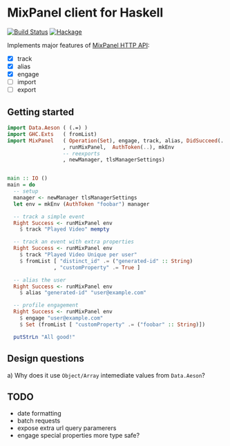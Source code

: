 # MixPanel client for Haskell


[![Build Status](https://travis-ci.com/domenkozar/mixpanel-client.svg?branch=master)](https://travis-ci.com/domenkozar/mixpanel-client)
[![Hackage](https://img.shields.io/hackage/v/mixpanel-client.svg)](https://hackage.haskell.org/package/mixpanel-client)


Implements major features of [MixPanel HTTP API](https://mixpanel.com/help/reference/http):

- [x] track
- [x] alias
- [x] engage
- [ ] import
- [ ] export

## Getting started

```haskell
import Data.Aeson ( (.=) )
import GHC.Exts   ( fromList)
import MixPanel   ( Operation(Set), engage, track, alias, DidSucceed(..)
                  , runMixPanel,  AuthToken(..), mkEnv
                  -- reexports
                  , newManager, tlsManagerSettings)


main :: IO ()
main = do
  -- setup
  manager <- newManager tlsManagerSettings
  let env = mkEnv (AuthToken "foobar") manager

  -- track a simple event
  Right Success <- runMixPanel env
    $ track "Played Video" mempty

  -- track an event with extra properties
  Right Success <- runMixPanel env
    $ track "Played Video Unique per user"
    $ fromList [ "distinct_id" .= ("generated-id" :: String)
               , "customProperty" .= True ]

  -- alias the user
  Right Success <- runMixPanel env
    $ alias "generated-id" "user@example.com"

  -- profile engagement
  Right Success <- runMixPanel env
    $ engage "user@example.com"
    $ Set (fromList [ "customProperty" .= ("foobar" :: String)])

  putStrLn "All good!"
```

## Design questions

a) Why does it use `Object/Array` intemediate values from `Data.Aeson`?


## TODO

- date formatting
- batch requests
- expose extra url query paramerers
- engage special properties more type safe?
